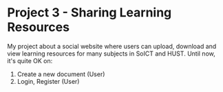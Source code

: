 # Project 3 - Sharing Learning Resources
My project about a social website where users can upload, download and view learning resources
for many subjects in SoICT and HUST.
Until now, it's quite OK on:
1. Create a new document (User)
2. Login, Register (User)
